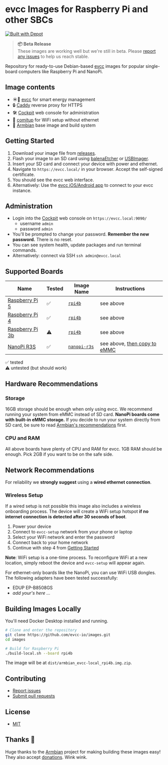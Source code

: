 # evcc Images for Raspberry Pi and other SBCs

[![Built with Depot](https://depot.dev/badges/built-with-depot.svg)](https://depot.dev/?utm_source=evcc)

> **📦 Beta Release**  
> These images are working well but we're still in beta. Please [report any issues](https://github.com/evcc-io/images/issues) to help us reach stable.

Repository for ready-to-use Debian-based [evcc](https://evcc.io) images for popular single-board computers like Raspberry Pi and NanoPi.

## Image contents

- ☀️🚗 [evcc](https://evcc.io) for smart energy management
- 🔒 [Caddy](https://caddyserver.com) reverse proxy for HTTPS
- 🛠️ [Cockpit](https://cockpit-project.org) web console for administration
- 📶 [comitup](https://github.com/davesteele/comitup) for WiFi setup without ethernet
- 🐧 [Armbian](https://www.armbian.com) base image and build system

## Getting Started

1. Download your image file from [releases](https://github.com/evcc-io/images/releases).
2. Flash your image to an SD card using [balenaEtcher](https://www.balena.io/etcher/) or [USBImager](https://gitlab.com/bztsrc/usbimager).
3. Insert your SD card and connect your device with power and ethernet.
4. Navigate to `https://evcc.local/` in your browser. Accept the self-signed certificate.
5. You should see the evcc web interface.
6. Alternatively: Use the [evcc iOS/Android app](http://github.com/evcc-io/app) to connect to your evcc instance.

## Administration

- Login into the [Cockpit](https://cockpit-project.org) web console on `https://evcc.local:9090/`
  - username `admin`
  - password `admin`
- You'll be prompted to change your password. **Remember the new password.** There is no reset.
- You can see system health, update packages and run terminal commands.
- Alternatively: connect via SSH `ssh admin@evcc.local`

## Supported Boards

| Name                                                                                      | Tested | Image Name                                                 | Instructions                                                                                                                                                                                                     |
| ----------------------------------------------------------------------------------------- | ------ | ---------------------------------------------------------- | ---------------------------------------------------------------------------------------------------------------------------------------------------------------------------------------------------------------- |
| [Raspberry Pi 5](https://www.raspberrypi.com/products/raspberry-pi-5/)                    | ✅     | [`rpi4b`](https://github.com/evcc-io/images/releases)      | see above                                                                                                                                                                                                        |
| [Raspberry Pi 4](https://www.raspberrypi.com/products/raspberry-pi-4-model-b/)            | ✅     | [`rpi4b`](https://github.com/evcc-io/images/releases)      | see above                                                                                                                                                                                                        |
| [Raspberry Pi 3b](https://www.raspberrypi.com/products/raspberry-pi-3-model-b/)           | ⚠️     | [`rpi4b`](https://github.com/evcc-io/images/releases)      | see above                                                                                                                                                                                                        |
| [NanoPi R3S](https://www.friendlyelec.com/index.php?route=product/product&product_id=311) | ✅     | [`nanopi-r3s`](https://github.com/evcc-io/images/releases) | see above, [then copy to eMMC](https://docs.armbian.com/User-Guide_Getting-Started/#installation)                                                                                                                |

✅ tested<br/>
⚠️ untested (but should work)

## Hardware Recommendations

### Storage

16GB storage should be enough when only using evcc.
We recommend running your system from eMMC instead of SD card.
**NanoPi boards come with built-in eMMC storage.**
If you decide to run your system directly from SD card, be sure to read [Armbian's recommendations](https://docs.armbian.com/User-Guide_Getting-Started/#armbian-getting-started-guide) first.

### CPU and RAM

All above boards have plenty of CPU and RAM for evcc.
1GB RAM should be enough.
Pick 2GB if you want to be on the safe side.

## Network Recommendations

For reliability we **strongly suggest** using a **wired ethernet connection**.

### Wireless Setup

If a wired setup is not possible this image also includes a wireless onboarding process.
The device will create a WiFi setup hotspot **if no internet connection is detected after 30 seconds of boot**.

1. Power your device
2. Connect to `evcc-setup` network from your phone or laptop
3. Select your WiFi network and enter the password
4. Connect back to your home network
5. Continue with step 4 from [Getting Started](#getting-started)

**Note**: WiFi setup is a one-time process. To reconfigure WiFi at a new location, simply reboot the device and `evcc-setup` will appear again.

For ethernet-only boards like the NanoPi, you can use WiFi USB dongles. The following adapters have been tested successfully:

- EDUP EP-B8508GS
- _add your's here ..._

## Building Images Locally

You'll need Docker Desktop installed and running.

```bash
# Clone and enter the repository
git clone https://github.com/evcc-io/images.git
cd images

# Build for Raspberry Pi
./build-local.sh --board rpi4b
```

The image will be at `dist/armbian_evcc-local_rpi4b.img.zip`.

## Contributing

- [Report issues](https://github.com/evcc-io/images/issues)
- [Submit pull requests](https://github.com/evcc-io/images/pulls)

## License

- [MIT](LICENSE)

## Thanks 💚

Huge thanks to the [Armbian](https://www.armbian.com) project for making building these images easy!
They also accept [donations](https://www.armbian.com/donate/). Wink wink.

